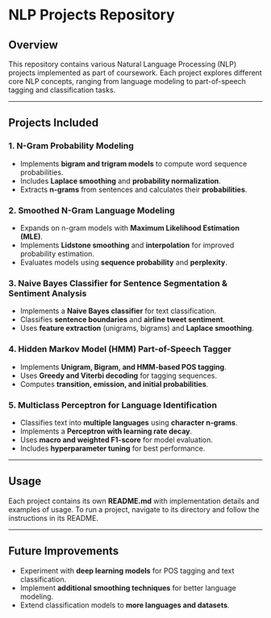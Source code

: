 # NLP Projects Repository

## Overview
This repository contains various Natural Language Processing (NLP) projects implemented as part of coursework. Each project explores different core NLP concepts, ranging from language modeling to part-of-speech tagging and classification tasks.

---

## **Projects Included**
### **1. N-Gram Probability Modeling**
- Implements **bigram and trigram models** to compute word sequence probabilities.
- Includes **Laplace smoothing** and **probability normalization**.
- Extracts **n-grams** from sentences and calculates their **probabilities**.

### **2. Smoothed N-Gram Language Modeling**
- Expands on n-gram models with **Maximum Likelihood Estimation (MLE)**.
- Implements **Lidstone smoothing** and **interpolation** for improved probability estimation.
- Evaluates models using **sequence probability** and **perplexity**.

### **3. Naive Bayes Classifier for Sentence Segmentation & Sentiment Analysis**
- Implements a **Naive Bayes classifier** for text classification.
- Classifies **sentence boundaries** and **airline tweet sentiment**.
- Uses **feature extraction** (unigrams, bigrams) and **Laplace smoothing**.

### **4. Hidden Markov Model (HMM) Part-of-Speech Tagger**
- Implements **Unigram, Bigram, and HMM-based POS tagging**.
- Uses **Greedy and Viterbi decoding** for tagging sequences.
- Computes **transition, emission, and initial probabilities**.

### **5. Multiclass Perceptron for Language Identification**
- Classifies text into **multiple languages** using **character n-grams**.
- Implements a **Perceptron with learning rate decay**.
- Uses **macro and weighted F1-score** for model evaluation.
- Includes **hyperparameter tuning** for best performance.

---

## **Usage**
Each project contains its own **README.md** with implementation details and examples of usage. To run a project, navigate to its directory and follow the instructions in its README.

---

## **Future Improvements**
- Experiment with **deep learning models** for POS tagging and text classification.
- Implement **additional smoothing techniques** for better language modeling.
- Extend classification models to **more languages and datasets**.

